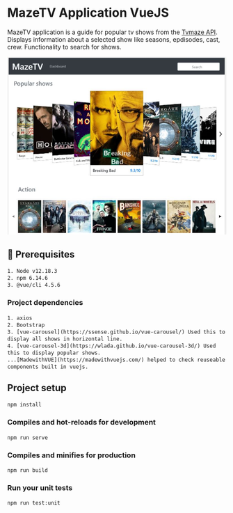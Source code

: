 # MazeTV Application VueJS

MazeTV application is a guide for popular tv shows from the [Tvmaze API](http://www.tvmaze.com/api). Displays information about a selected show like seasons, epdisodes, cast, crew. Functionality to search for shows.

![MazeTV](https://github.com/Venkatram92/MazeTV/blob/master/MazeTV.JPG)

## :page_with_curl: Prerequisites
```
1. Node v12.18.3
2. npm 6.14.6
3. @vue/cli 4.5.6
```
### Project dependencies
```
1. axios
2. Bootstrap
3. [vue-carousel](https://ssense.github.io/vue-carousel/) Used this to display all shows in horizontal line.
4. [vue-carousel-3d](https://wlada.github.io/vue-carousel-3d/) Used this to display popular shows.
...[MadewithVUE](https://madewithvuejs.com/) helped to check reuseable components built in vuejs.
```

## Project setup
```
npm install
```

### Compiles and hot-reloads for development
```
npm run serve
```

### Compiles and minifies for production
```
npm run build
```

### Run your unit tests
```
npm run test:unit
```
